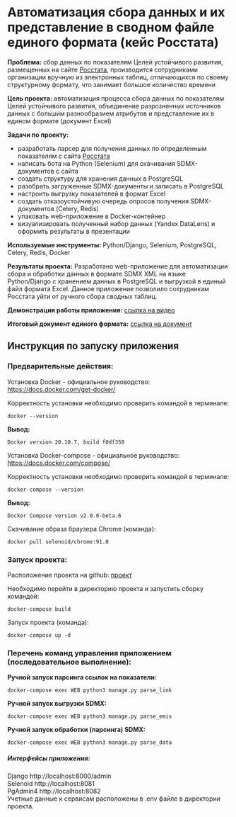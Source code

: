 # **Автоматизация сбора данных и их представление в сводном файле единого формата (кейс Росстата)**

**Проблема:**
сбор данных по показателям Целей устойчивого развития, размещенных на сайте [Росстата](https://www.fedstat.ru/), производится сотрудниками организации вручную из электронных таблиц,  отличающихся по своему структурному формату, что занимает большое количество времени

**Цель проекта:** 
автоматизация процесса сбора данных по показателям Целей устойчивого развития, объединение разрозненных источников данных с большим разнообразием атрибутов и представление их в едином формате (документ Excel)

**Задачи по проекту:**  
- разработать парсер для получения данных по определенным показателям с сайта [Росстата](https://www.fedstat.ru/)
- написать бота на Python (Selenium) для скачивания SDMX-документов с сайта
- создать структуру для хранения данных в PostgreSQL
- разобрать загруженные SDMX-документы и записать в PostgreSQL
- настроить выгрузку показателей в формат Excel
- создать отказоустойчивую очередь опросов получения SDMX-документов (Celery, Redis)  
- упаковать web-приложение в Docker-контейнер
- визуализировать полученный набор данных (Yandex DataLens) и оформить результаты в презентации

**Используемые инструменты:**
Python/Django, Selenium, PostgreSQL, Celery, Redis, Docker

**Результаты проекта:**
Разработано web-приложение для автоматизации сбора и обработки данных в формате SDMX XML на языке Python/Django с хранением данных в PostgreSQL и выгрузкой в единый файл формата Excel. 
Данное приложение позволило сотрудникам Росстата уйти от ручного сбора сводных таблиц.

**Демонстрация работы приложения:**
[ссылка на видео](https://disk.yandex.ru/i/mzSVdzT0JtFD6w)

**Итоговый документ единого формата:**
[ссылка на документ](https://disk.yandex.ru/i/Vb0VkzLwEb7fwQ)


## Инструкция по запуску приложения
### Предварительные действия:
Установка Docker - официальное руководство: https://docs.docker.com/get-docker/

Корректность установки необходимо проверить командой в терминале:

 ```docker --version```  

**Вывод:**  
 ```
Docker version 20.10.7, build f0df350  
 ```
Установка Docker-compose - официальное руководство:  https://docs.docker.com/compose/

Корректность установки необходимо проверить командой в терминале:

 ```docker-compose --version ```  

**Вывод:**  
 ```
 Docker Compose version v2.0.0-beta.6   
 ```
Скачивание образа браузера Chrome (команда):

```docker pull selenoid/chrome:91.0```  



### Запуск проекта:

Расположение проекта на github: [проект](https://github.com/tatiana834680/Rosstat_project.git)

Необходимо перейти в директорию проекта и запустить сборку командой:

```docker-compose build```  

Запуск проекта (команда):

```docker-compose up -d```  

### Перечень команд управления приложением (последовательное выполнение):  
**Ручной запуск парсинга ссылок на показатели:**  

```docker-compose exec WEB python3 manage.py parse_link```  

**Ручной запуск выгрузки SDMX:**  

```docker-compose exec WEB python3 manage.py parse_emis```  

**Ручной запуск обработки (парсинга) SDMX:** 

```docker-compose exec WEB python3 manage.py parse_data```  

##### Интерфейсы приложения:  
Django http://localhost:8000/admin    
Selenoid http://localhost:8081    
PgAdmin4 http://localhost:8082    
Учетные данные к сервисам расположены в .env файле в директории проекта.   
